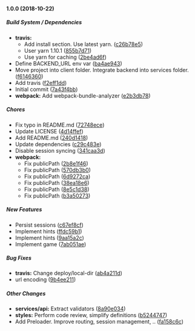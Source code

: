 #### 1.0.0 (2018-10-22)

##### Build System / Dependencies

* **travis:**
  *  Add install section. Use latest yarn. ([c26b78e5](https://github.com/miran248/text-twister/commit/c26b78e51cfb9643b16970900dd149e2b9cbd79e))
  *  User yarn 1.10.1 ([855b7d71](https://github.com/miran248/text-twister/commit/855b7d71ff9c924c1ee4b09b53f93d9388f248ea))
  *  Use yarn for caching ([2be4ad6f](https://github.com/miran248/text-twister/commit/2be4ad6fc443811f1f6c144b00ce77e442238d38))
*  Define BACKEND_URL env var ([ba4ae943](https://github.com/miran248/text-twister/commit/ba4ae943e7b8642ac37f724066f8da411daf2af7))
*  Move project into client folder. Integrate backend into services folder. ([f6146360](https://github.com/miran248/text-twister/commit/f6146360a01545b3127acd12b54d9c7a0b8e5342))
*  Add travis ([f2eff1dd](https://github.com/miran248/text-twister/commit/f2eff1dd2a2d7c10e1e21a3c64527b0994bbc6c4))
*  Initial commit ([7a43f4bb](https://github.com/miran248/text-twister/commit/7a43f4bbb28db531eaa2c4530f6a605ed1a38f2c))
* **webpack:**  Add webpack-bundle-analyzer ([e2b3db78](https://github.com/miran248/text-twister/commit/e2b3db7856c34a0c160f5e32748ced806f4d81b9))

##### Chores

*  Fix typo in README.md ([72748ece](https://github.com/miran248/text-twister/commit/72748ece799bc10dd8b0b16d9f9c2eb034ae443c))
*  Update LICENSE ([4d14ffef](https://github.com/miran248/text-twister/commit/4d14ffefcf9a3d0aa2d213ae74aca446e3dda6e6))
*  Add README.md ([240d1418](https://github.com/miran248/text-twister/commit/240d14186bdd4c8dbbae3616844adef44954b6ab))
*  Update dependencies ([c29c483e](https://github.com/miran248/text-twister/commit/c29c483edfd49635e2f45762bdec557a33b372a2))
*  Disable session syncing ([341caa3d](https://github.com/miran248/text-twister/commit/341caa3d81c73973ae250a0587c39083f374800d))
* **webpack:**
  *  Fix publicPath ([2b8e1f46](https://github.com/miran248/text-twister/commit/2b8e1f467922c89988c0abdb03a5e220f60d3eb1))
  *  Fix publicPath ([570db3b0](https://github.com/miran248/text-twister/commit/570db3b05a59826a1ada1af5f5de947464814beb))
  *  Fix publicPath ([6d9272ca](https://github.com/miran248/text-twister/commit/6d9272cabe32d76b971954fc8f6473ecfdef3530))
  *  Fix publicPath ([38ea18e6](https://github.com/miran248/text-twister/commit/38ea18e64730d0223aabd2d19581952c9b4d29f3))
  *  Fix publicPath ([8e5c1d38](https://github.com/miran248/text-twister/commit/8e5c1d3801a46ab33fdec0818146c2d6b4f825df))
  *  Fix publicPath ([b3a50273](https://github.com/miran248/text-twister/commit/b3a502736406ddc6b1b60e30fd49d54070342ba4))

##### New Features

*  Persist sessions ([c67ef8cf](https://github.com/miran248/text-twister/commit/c67ef8cf17cd29af8314f41e596be2181980fa2b))
*  Implement hints ([ffdc59b1](https://github.com/miran248/text-twister/commit/ffdc59b1e56938704278b3f0a8898e6de8ae0c0f))
*  Implement hints ([9aa15a2c](https://github.com/miran248/text-twister/commit/9aa15a2c6697821c40e88933d99931739d51e825))
*  Implement game ([7ab051ae](https://github.com/miran248/text-twister/commit/7ab051aeb55becce8620d065756c4b2386a8d7a4))

##### Bug Fixes

* **travis:**  Change deploy/local-dir ([ab4a211d](https://github.com/miran248/text-twister/commit/ab4a211dd5c072d9119631a61bd832f858509ea6))
*  url encoding ([9b4ee211](https://github.com/miran248/text-twister/commit/9b4ee211eb9582385cdb3ecb9733b789c40b8a5e))

##### Other Changes

* **services/api:**  Extract validators ([8a90e034](https://github.com/miran248/text-twister/commit/8a90e034ce733d1e27d944e1f8cbf2a8f5fb5681))
* **styles:**  Perform code review, simplify definitions ([b5244747](https://github.com/miran248/text-twister/commit/b52447472226f4fa3b16d87266e0482f19bf7634))
*  Add Preloader. Improve routing, session management, .. ([fa158c6c](https://github.com/miran248/text-twister/commit/fa158c6c4fb7be4a472ebf44022f433af5cb1180))

